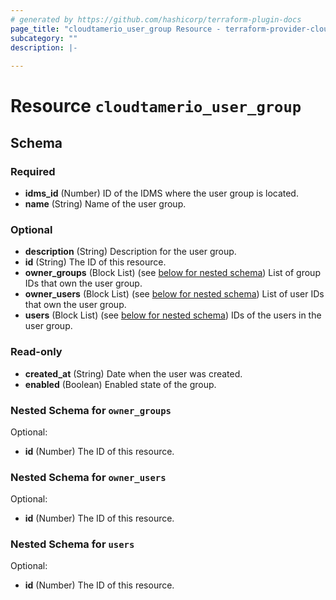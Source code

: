 ```yaml
---
# generated by https://github.com/hashicorp/terraform-plugin-docs
page_title: "cloudtamerio_user_group Resource - terraform-provider-cloudtamerio"
subcategory: ""
description: |-
  
---
```


# Resource `cloudtamerio_user_group`





<!-- schema generated by tfplugindocs -->
## Schema

### Required

- **idms_id** (Number) ID of the IDMS where the user group is located.
- **name** (String) Name of the user group.

### Optional

- **description** (String) Description for the user group.
- **id** (String) The ID of this resource.
- **owner_groups** (Block List) (see [below for nested schema](#nestedblock--owner_groups)) List of group IDs that own the user group.
- **owner_users** (Block List) (see [below for nested schema](#nestedblock--owner_users)) List of user IDs that own the user group.
- **users** (Block List) (see [below for nested schema](#nestedblock--users)) IDs of the users in the user group.

### Read-only

- **created_at** (String) Date when the user was created.
- **enabled** (Boolean) Enabled state of the group.

<a id="nestedblock--owner_groups"></a>
### Nested Schema for `owner_groups`

Optional:

- **id** (Number) The ID of this resource.


<a id="nestedblock--owner_users"></a>
### Nested Schema for `owner_users`

Optional:

- **id** (Number) The ID of this resource.


<a id="nestedblock--users"></a>
### Nested Schema for `users`

Optional:

- **id** (Number) The ID of this resource.


